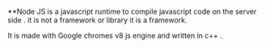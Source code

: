 **Node JS is a javascript runtime to compile javascript code on the server side . it is not a framework or library it is a framework.

It is made with Google chromes v8 js engine and written in c++ .
